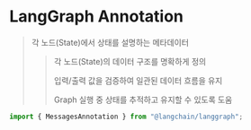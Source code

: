 # LangGraph Annotation

> 각 노드(State)에서 상태를 설명하는 메타데이터
>
> > 각 노드(State)의 데이터 구조를 명확하게 정의
> >
> > 입력/출력 값을 검증하여 일관된 데이터 흐름을 유지
> >
> > Graph 실행 중 상태를 추적하고 유지할 수 있도록 도움

```ts
import { MessagesAnnotation } from "@langchain/langgraph";
```
